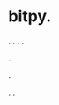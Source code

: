 # bitpy.
.
.
.
.












.






















































.
























.
.
